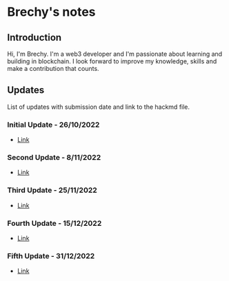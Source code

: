 # Brechy's notes

## Introduction

Hi, I'm Brechy. I'm a web3 developer and I'm passionate about learning and building in blockchain. I look forward to improve my knowledge, skills and make a contribution that counts.

## Updates

List of updates with submission date and link to the hackmd file.

### Initial Update - 26/10/2022

 - [Link](https://hackmd.io/@brech1/epf-update-1)
 
### Second Update - 8/11/2022

 - [Link](https://hackmd.io/@brech1/epf-update-2)
 
### Third Update - 25/11/2022

 - [Link](https://hackmd.io/@brech1/epf-update-3)

 ### Fourth Update - 15/12/2022

 - [Link](https://hackmd.io/@brech1/epf-update-4)

### Fifth Update - 31/12/2022

 - [Link](https://hackmd.io/@brech1/epf-update-5)
 